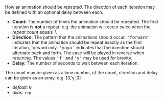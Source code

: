 How an animation should be _repeated_. The direction of each iteration may be defined with an optional delay between each.

* __Count:__ The number of times the animation should be repeated. The first iteration is __not__ a repeat. e.g. the animation will occur twice when the _repeat count_ equals _1_.
* __Direction:__ The pattern that the animations should occur.
<samp class='string'>'forward'</samp> indicates that the animation should be repeat exactly as the first iteration, forward only.
<samp class='string'>'yoyo'</samp> indicates that the direction should alternate back and forth.  The ease will be played in reverse when returning.
The values <samp class='string'>'f'</samp> and <samp class='string'>'y'</samp> may be used for brevity.
* __Delay:__ The number of seconds to wait between each iteration.

The count may be given as a lone number, of the count, direction and delay can be given as an array. e.g. [3,'y',0]


* _default:_ <samp class="number">0</samp>
* _alias:_ <code>rep</code>